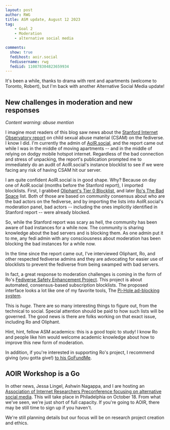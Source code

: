 ```yaml
---
layout: post
author: RWG
title: ASM update, August 12 2023
tag:
    - Goal 2
    - Moderation
    - alternative social media

comments:
  show: true
  fedihost: aoir.social
  fediusername: rwg
  fediid: 110878304823659934
---
```


It's been a while, thanks to drama with rent and apartments (welcome to Toronto, Robert), but I'm back with another Alternative Social Media update!

<!-- more -->

## New challenges in moderation and new responses

*Content warning: abuse mention*

I imagine most readers of this blog saw news about the [Stanford Internet Observatory report](https://cyber.fsi.stanford.edu/io/news/addressing-child-exploitation-federated-social-media) on child sexual abuse material (CSAM) on the fediverse. I know I did. I'm currently the admin of [AoIR.social](https://aoir.social/), and the report came out while I was in the middle of moving apartments -- and in the middle of relying on dodgy mobile hotspot internet. Regardless of the bad connection and stress of unpacking, the report's publication prompted me to immediately do an audit of AoIR.social's instance blocklist to see if we were facing any risk of having CSAM hit our server.

I am quite confident AoIR.social is in good shape. Why? Because on day one of AoIR.social (months before the Stanford report), I imported blocklists. First, I grabbed [Oliphant's Tier 0 Blocklist](https://codeberg.org/oliphant/blocklists), and later [Ro's The Bad Space](https://thebad.space/) list. Both of those are based on community consensus about who are the bad actors on the fediverse, and by importing the lists into AoIR.social's moderation panel, bad actors -- including the ones implicitly identified in Stanford report -- were already blocked.

So, while the Stanford report was scary as hell, the community has been aware of bad instances for a while now. The community is sharing knowledge about the bad servers and is blocking them. As one admin put it to me, any fedi admin with any consciousness about moderation has been blocking the bad instances for a while now.

In the time since the report came out, I've interviewed Oliphant, Ro, and other respected fediverse admins and they are advocating for easier use of blocklists to prevent the fediverse from being swamped with bad servers.

In fact, a great response to moderation challenges is coming in the form of Ro's [Fediverse Safety Enhancement Project](https://nivenly.org/docs/papers/fsep/). This project is about automated, consensus-based subscription blocklists. The proposed interface looks a lot like one of my favorite tools, The [Pi-Hole ad-blocking system](https://pi-hole.net/).

This is *huge.* There are so many interesting things to figure out, from the technical to social. Special attention should be paid to how such lists will be governed. The good news is there are folks working on that exact issue, including Ro and Oliphant.

Hint, hint, fellow ASM academics: this is a good topic to study! I know Ro and people like him would welcome academic knowledge about how to improve this new form of moderation.

In addition, if you're interested in supporting Ro's project, I recommend giving (you gotta give!) [to his GoFundMe](https://www.gofundme.com/f/a-new-way-to-social-media).

## AOIR Workshop is a Go
In other news, Jessa Lingel, Ashwin Nagappa, and I are hosting an [Association of Internet Researchers Preconference focusing on alternative social media](https://aoir.org/aoir2023/preconfworkshops/). This will take place in Philadelphia on October 18. From what we've seen, we're just short of full capacity. If you're going to AOIR, there may be still time to sign up if you haven't.

We're still planning details but our focus will be on research project creation and ethics.
